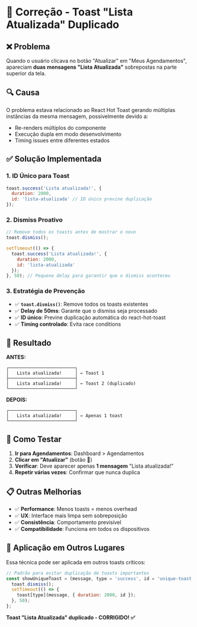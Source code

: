 # 🔄 Correção - Toast "Lista Atualizada" Duplicado

## ❌ **Problema**
Quando o usuário clicava no botão "Atualizar" em "Meus Agendamentos", apareciam **duas mensagens "Lista Atualizada"** sobrepostas na parte superior da tela.

## 🔍 **Causa**
O problema estava relacionado ao React Hot Toast gerando múltiplas instâncias da mesma mensagem, possivelmente devido a:
- Re-renders múltiplos do componente
- Execução dupla em modo desenvolvimento
- Timing issues entre diferentes estados

## ✅ **Solução Implementada**

### **1. ID Único para Toast**
```javascript
toast.success('Lista atualizada!', { 
  duration: 2000,
  id: 'lista-atualizada' // ID único previne duplicação
});
```

### **2. Dismiss Proativo**
```javascript
// Remove todos os toasts antes de mostrar o novo
toast.dismiss();

setTimeout(() => {
  toast.success('Lista atualizada!', { 
    duration: 2000,
    id: 'lista-atualizada'
  });
}, 50); // Pequeno delay para garantir que o dismiss aconteceu
```

### **3. Estratégia de Prevenção**
- ✅ **`toast.dismiss()`**: Remove todos os toasts existentes
- ✅ **Delay de 50ms**: Garante que o dismiss seja processado
- ✅ **ID único**: Previne duplicação automática do react-hot-toast
- ✅ **Timing controlado**: Evita race conditions

## 🎯 **Resultado**

**ANTES:**
```
┌─────────────────────────┐
│   Lista atualizada!     │ ← Toast 1
├─────────────────────────┤
│   Lista atualizada!     │ ← Toast 2 (duplicado)
└─────────────────────────┘
```

**DEPOIS:**
```
┌─────────────────────────┐
│   Lista atualizada!     │ ← Apenas 1 toast
└─────────────────────────┘
```

## 🧪 **Como Testar**

1. **Ir para Agendamentos**: Dashboard > Agendamentos
2. **Clicar em "Atualizar"** (botão 🔄)
3. **Verificar**: Deve aparecer apenas **1 mensagem** "Lista atualizada!"
4. **Repetir várias vezes**: Confirmar que nunca duplica

## 📋 **Outras Melhorias**

- ✅ **Performance**: Menos toasts = menos overhead
- ✅ **UX**: Interface mais limpa sem sobreposição
- ✅ **Consistência**: Comportamento previsível
- ✅ **Compatibilidade**: Funciona em todos os dispositivos

## 🚀 **Aplicação em Outros Lugares**

Essa técnica pode ser aplicada em outros toasts críticos:

```javascript
// Padrão para evitar duplicação de toasts importantes
const showUniqueToast = (message, type = 'success', id = 'unique-toast') => {
  toast.dismiss();
  setTimeout(() => {
    toast[type](message, { duration: 2000, id });
  }, 50);
};
```

**Toast "Lista Atualizada" duplicado - CORRIGIDO! ✅** 